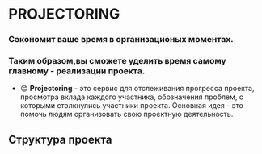 

# PROJECTORING



### Сэкономит ваше время в организационых моментах.
### Таким образом,вы сможете уделить время самому главному - реализации проекта.


* :blush: **Projectoring** - это сервис для отслеживания прогресса
проекта, просмотра вклада каждого участника, обозначения
проблем, с которыми столкнулись участники проекта. 
Основная идея - это помочь людям организовать свою 
проектную деятельность.<br>


  
## Структура проекта
